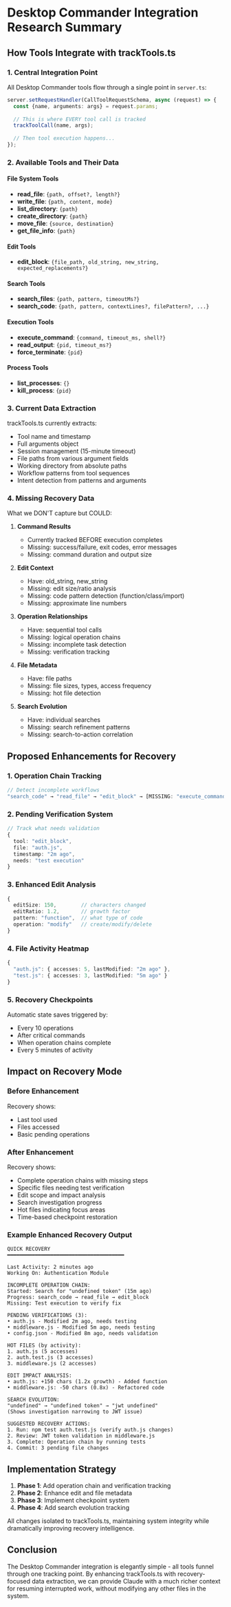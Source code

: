 # Desktop Commander Integration Research Summary

## How Tools Integrate with trackTools.ts

### 1. **Central Integration Point**
All Desktop Commander tools flow through a single point in `server.ts`:
```typescript
server.setRequestHandler(CallToolRequestSchema, async (request) => {
  const {name, arguments: args} = request.params;
  
  // This is where EVERY tool call is tracked
  trackToolCall(name, args);
  
  // Then tool execution happens...
});
```

### 2. **Available Tools and Their Data**

#### File System Tools
- **read_file**: `{path, offset?, length?}`
- **write_file**: `{path, content, mode}`
- **list_directory**: `{path}`
- **create_directory**: `{path}`
- **move_file**: `{source, destination}`
- **get_file_info**: `{path}`

#### Edit Tools  
- **edit_block**: `{file_path, old_string, new_string, expected_replacements?}`

#### Search Tools
- **search_files**: `{path, pattern, timeoutMs?}`
- **search_code**: `{path, pattern, contextLines?, filePattern?, ...}`

#### Execution Tools
- **execute_command**: `{command, timeout_ms, shell?}`
- **read_output**: `{pid, timeout_ms?}`
- **force_terminate**: `{pid}`

#### Process Tools
- **list_processes**: `{}`
- **kill_process**: `{pid}`

### 3. **Current Data Extraction**

trackTools.ts currently extracts:
- Tool name and timestamp
- Full arguments object
- Session management (15-minute timeout)
- File paths from various argument fields
- Working directory from absolute paths
- Workflow patterns from tool sequences
- Intent detection from patterns and arguments

### 4. **Missing Recovery Data**

What we DON'T capture but COULD:

1. **Command Results**
   - Currently tracked BEFORE execution completes
   - Missing: success/failure, exit codes, error messages
   - Missing: command duration and output size

2. **Edit Context**
   - Have: old_string, new_string
   - Missing: edit size/ratio analysis
   - Missing: code pattern detection (function/class/import)
   - Missing: approximate line numbers

3. **Operation Relationships**
   - Have: sequential tool calls
   - Missing: logical operation chains
   - Missing: incomplete task detection
   - Missing: verification tracking

4. **File Metadata**
   - Have: file paths
   - Missing: file sizes, types, access frequency
   - Missing: hot file detection

5. **Search Evolution**
   - Have: individual searches
   - Missing: search refinement patterns
   - Missing: search-to-action correlation

## Proposed Enhancements for Recovery

### 1. **Operation Chain Tracking**
```typescript
// Detect incomplete workflows
"search_code" → "read_file" → "edit_block" → [MISSING: "execute_command:test"]
```

### 2. **Pending Verification System**
```typescript
// Track what needs validation
{
  tool: "edit_block",
  file: "auth.js",
  timestamp: "2m ago",
  needs: "test execution"
}
```

### 3. **Enhanced Edit Analysis**
```typescript
{
  editSize: 150,        // characters changed
  editRatio: 1.2,       // growth factor
  pattern: "function",  // what type of code
  operation: "modify"   // create/modify/delete
}
```

### 4. **File Activity Heatmap**
```typescript
{
  "auth.js": { accesses: 5, lastModified: "2m ago" },
  "test.js": { accesses: 3, lastModified: "5m ago" }
}
```

### 5. **Recovery Checkpoints**
Automatic state saves triggered by:
- Every 10 operations
- After critical commands
- When operation chains complete
- Every 5 minutes of activity

## Impact on Recovery Mode

### Before Enhancement
Recovery shows:
- Last tool used
- Files accessed
- Basic pending operations

### After Enhancement
Recovery shows:
- Complete operation chains with missing steps
- Specific files needing test verification
- Edit scope and impact analysis
- Search investigation progress
- Hot files indicating focus areas
- Time-based checkpoint restoration

### Example Enhanced Recovery Output
```
QUICK RECOVERY
━━━━━━━━━━━━━━━━━━━━━━━━━━━━━━━━━━━━━━

Last Activity: 2 minutes ago
Working On: Authentication Module

INCOMPLETE OPERATION CHAIN:
Started: Search for "undefined token" (15m ago)
Progress: search_code → read_file → edit_block
Missing: Test execution to verify fix

PENDING VERIFICATIONS (3):
• auth.js - Modified 2m ago, needs testing
• middleware.js - Modified 5m ago, needs testing  
• config.json - Modified 8m ago, needs validation

HOT FILES (by activity):
1. auth.js (5 accesses)
2. auth.test.js (3 accesses)
3. middleware.js (2 accesses)

EDIT IMPACT ANALYSIS:
• auth.js: +150 chars (1.2x growth) - Added function
• middleware.js: -50 chars (0.8x) - Refactored code

SEARCH EVOLUTION:
"undefined" → "undefined token" → "jwt undefined"
(Shows investigation narrowing to JWT issue)

SUGGESTED RECOVERY ACTIONS:
1. Run: npm test auth.test.js (verify auth.js changes)
2. Review: JWT token validation in middleware.js
3. Complete: Operation chain by running tests
4. Commit: 3 pending file changes
```

## Implementation Strategy

1. **Phase 1**: Add operation chain and verification tracking
2. **Phase 2**: Enhance edit and file metadata
3. **Phase 3**: Implement checkpoint system
4. **Phase 4**: Add search evolution tracking

All changes isolated to trackTools.ts, maintaining system integrity while dramatically improving recovery intelligence.

## Conclusion

The Desktop Commander integration is elegantly simple - all tools funnel through one tracking point. By enhancing trackTools.ts with recovery-focused data extraction, we can provide Claude with a much richer context for resuming interrupted work, without modifying any other files in the system.
